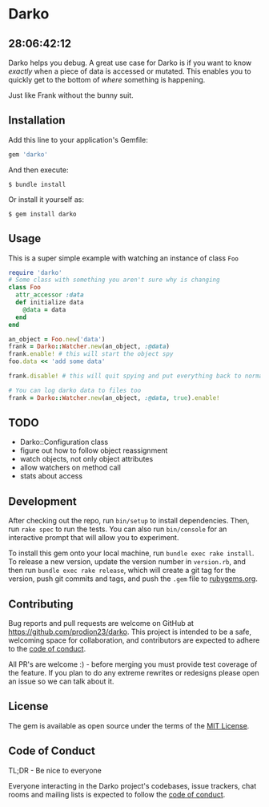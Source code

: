 # Darko

## 28:06:42:12 

Darko helps you debug.  A great use case for Darko is if you want to know *exactly* when a piece of data is accessed or mutated. This enables you to quickly get to the bottom of _where_ something is happening.

Just like Frank without the bunny suit.

## Installation

Add this line to your application's Gemfile:

```ruby
gem 'darko'
```

And then execute:

    $ bundle install

Or install it yourself as:

    $ gem install darko

## Usage

This is a super simple example with watching an instance of class `Foo`

```ruby
require 'darko'
# Some class with something you aren't sure why is changing
class Foo
  attr_accessor :data
  def initialize data
    @data = data
  end
end

an_object = Foo.new('data')
frank = Darko::Watcher.new(an_object, :@data)
frank.enable! # this will start the object spy
foo.data << 'add some data'

frank.disable! # this will quit spying and put everything back to normal :)
```

```ruby
# You can log darko data to files too
frank = Darko::Watcher.new(an_object, :@data, true).enable! 

```

## TODO
 - Darko::Configuration class
 - figure out how to follow object reassignment
 - watch objects, not only object attributes
 - allow watchers on method call
 - stats about access

## Development

After checking out the repo, run `bin/setup` to install dependencies. Then, run `rake spec` to run the tests. You can also run `bin/console` for an interactive prompt that will allow you to experiment.

To install this gem onto your local machine, run `bundle exec rake install`. To release a new version, update the version number in `version.rb`, and then run `bundle exec rake release`, which will create a git tag for the version, push git commits and tags, and push the `.gem` file to [rubygems.org](https://rubygems.org).

## Contributing

Bug reports and pull requests are welcome on GitHub at https://github.com/prodion23/darko. This project is intended to be a safe, welcoming space for collaboration, and contributors are expected to adhere to the [code of conduct](https://github.com/prodion23/darko/blob/master/CODE_OF_CONDUCT.md).

All PR's are welcome :) - before merging you must provide test coverage of the feature.  If you plan to do any extreme rewrites or redesigns please open an issue so we can talk about it.  


## License

The gem is available as open source under the terms of the [MIT License](https://opensource.org/licenses/MIT).

## Code of Conduct
TL;DR - Be nice to everyone

Everyone interacting in the Darko project's codebases, issue trackers, chat rooms and mailing lists is expected to follow the [code of conduct](https://github.com/[USERNAME]/Darko/blob/master/CODE_OF_CONDUCT.md).
